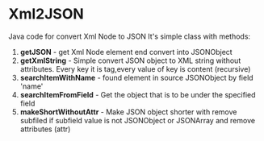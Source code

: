# Xml2JSON
Java code for convert Xml Node to JSON
It's simple class with methods:
<ol>
<li><b>getJSON</b> - get Xml Node element end convert into JSONObject</li>
<li><b>getXmlString</b> - Simple convert JSON object to XML string without attributes. Every key it is tag,every value of key is content (recursive)</li>
<li><b>searchItemWithName</b> - found element in source JSONObject by field 'name'</li>
<li><b>searchItemFromField</b> - Get the object that is to be under the specified field</li>
<li><b>makeShortWithoutAttr</b> - Make JSON object shorter with remove subfiled if subfield value is not JSONObject or JSONArray and remove attributes (attr)</li>
<ol>
